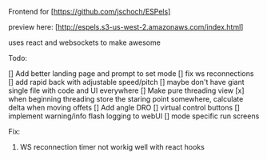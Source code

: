 Frontend for [https://github.com/jschoch/ESPels]

preview here: [http://espels.s3-us-west-2.amazonaws.com/index.html]

uses react and websockets to make awesome

Todo:

 [] Add better landing page and prompt to set mode
 [] fix ws reconnections
 [] add rapid back with adjustable speed/pitch
 [] maybe don't have giant single file with code and UI everywhere
 [] Make pure threading view
 [x] when beginning threading store the staring point somewhere, calculate delta when moving offets
 [] Add angle DRO
 [] virtual control buttons
 [] implement warning/info flash logging to webUI
 [] mode specific run screens

Fix: 

1. WS reconnection timer not workig well with react hooks
